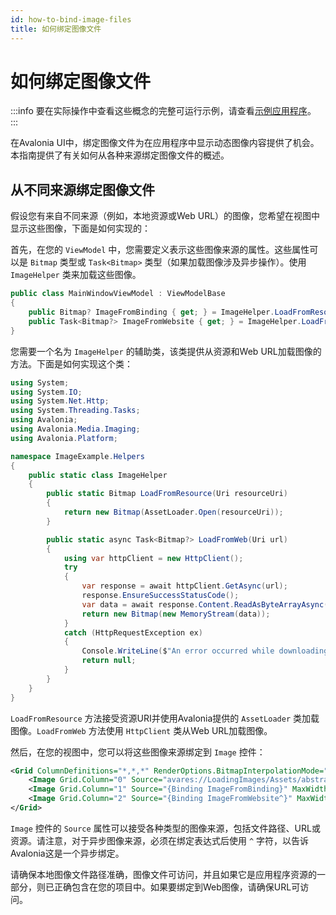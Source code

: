 ```yaml
---
id: how-to-bind-image-files
title: 如何绑定图像文件
---
```



# 如何绑定图像文件

:::info
要在实际操作中查看这些概念的完整可运行示例，请查看[示例应用程序](https://github.com/AvaloniaUI/AvaloniaUI.QuickGuides/tree/main/LoadingImages)。
:::

在Avalonia UI中，绑定图像文件为在应用程序中显示动态图像内容提供了机会。本指南提供了有关如何从各种来源绑定图像文件的概述。

## 从不同来源绑定图像文件

假设您有来自不同来源（例如，本地资源或Web URL）的图像，您希望在视图中显示这些图像，下面是如何实现的：

首先，在您的 `ViewModel` 中，您需要定义表示这些图像来源的属性。这些属性可以是 `Bitmap` 类型或 `Task<Bitmap>` 类型（如果加载图像涉及异步操作）。使用 `ImageHelper` 类来加载这些图像。

```csharp
public class MainWindowViewModel : ViewModelBase
{
    public Bitmap? ImageFromBinding { get; } = ImageHelper.LoadFromResource(new Uri("avares://LoadingImages/Assets/abstract.jpg"));
    public Task<Bitmap?> ImageFromWebsite { get; } = ImageHelper.LoadFromWeb(new Uri("https://upload.wikimedia.org/wikipedia/commons/4/41/NewtonsPrincipia.jpg"));
}
```

您需要一个名为 `ImageHelper` 的辅助类，该类提供从资源和Web URL加载图像的方法。下面是如何实现这个类：

```csharp
using System;
using System.IO;
using System.Net.Http;
using System.Threading.Tasks;
using Avalonia;
using Avalonia.Media.Imaging;
using Avalonia.Platform;

namespace ImageExample.Helpers
{
    public static class ImageHelper
    {
        public static Bitmap LoadFromResource(Uri resourceUri)
        {
            return new Bitmap(AssetLoader.Open(resourceUri));
        }

        public static async Task<Bitmap?> LoadFromWeb(Uri url)
        {
            using var httpClient = new HttpClient();
            try
            {
                var response = await httpClient.GetAsync(url);
                response.EnsureSuccessStatusCode();
                var data = await response.Content.ReadAsByteArrayAsync();
                return new Bitmap(new MemoryStream(data));
            }
            catch (HttpRequestException ex)
            {
                Console.WriteLine($"An error occurred while downloading image '{url}' : {ex.Message}");
                return null;
            }
        }
    }
}
```

`LoadFromResource` 方法接受资源URI并使用Avalonia提供的 `AssetLoader` 类加载图像。`LoadFromWeb` 方法使用 `HttpClient` 类从Web URL加载图像。

然后，在您的视图中，您可以将这些图像来源绑定到 `Image` 控件：

```xml
<Grid ColumnDefinitions="*,*,*" RenderOptions.BitmapInterpolationMode="HighQuality">
    <Image Grid.Column="0" Source="avares://LoadingImages/Assets/abstract.jpg" MaxWidth="300" />
    <Image Grid.Column="1" Source="{Binding ImageFromBinding}" MaxWidth="300" />
    <Image Grid.Column="2" Source="{Binding ImageFromWebsite^}" MaxWidth="300" />
</Grid>
```

`Image` 控件的 `Source` 属性可以接受各种类型的图像来源，包括文件路径、URL或资源。请注意，对于异步图像来源，必须在绑定表达式后使用 `^` 字符，以告诉Avalonia这是一个异步绑定。

请确保本地图像文件路径准确，图像文件可访问，并且如果它是应用程序资源的一部分，则已正确包含在您的项目中。如果要绑定到Web图像，请确保URL可访问。
